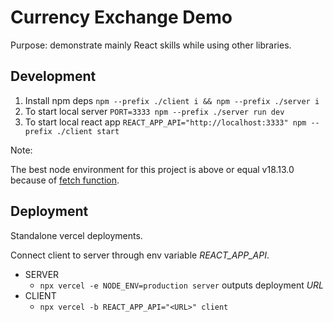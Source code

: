 # Currency Exchange Demo

Purpose: demonstrate mainly React skills while using other libraries.

## Development

1. Install npm deps `npm --prefix ./client i && npm --prefix ./server i`
1. To start local server `PORT=3333 npm --prefix ./server run dev`
1. To start local react app `REACT_APP_API="http://localhost:3333" npm --prefix ./client start`

Note:

The best node environment for this project is above or equal v18.13.0 because of [fetch function](https://stackoverflow.com/questions/74677483/the-fetch-api-is-an-experimental-feature-this-feature-could-change-at-any-time).


## Deployment

Standalone vercel deployments.

Connect client to server through env variable _REACT_APP_API_.

- SERVER
  - `npx vercel -e NODE_ENV=production server` outputs deployment _URL_
- CLIENT
  - `npx vercel -b REACT_APP_API="<URL>" client`
